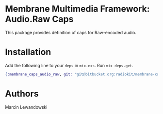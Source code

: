 # Membrane Multimedia Framework: Audio.Raw Caps

This package provides definition of caps for Raw-encoded audio.

# Installation

Add the following line to your `deps` in `mix.exs`.  Run `mix deps.get`.

```elixir
{:membrane_caps_audio_raw, git: "git@bitbucket.org:radiokit/membrane-caps-audio-raw.git"}
```

# Authors

Marcin Lewandowski
